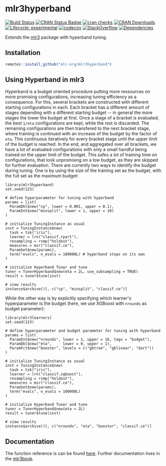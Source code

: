 # mlr3hyperband

[![Build Status](https://travis-ci.org/mlr-org/mlr3hyperband.svg?branch=master)](https://travis-ci.org/mlr-org/mlr3hyperband)
[![CRAN Status Badge](https://www.r-pkg.org/badges/version-ago/mlr3hyperband)](https://cran.r-project.org/package=mlr3hyperband)
[![cran checks](https://cranchecks.info/badges/worst/mlr3hyperband)](https://cran.r-project.org/web/checks/check_results_mlr3hyperband.html)
[![CRAN Downloads](https://cranlogs.r-pkg.org/badges/mlr3hyperband)](https://cran.rstudio.com/web/packages/mlr3hyperband/index.html)
[![Lifecycle: experimental](https://img.shields.io/badge/lifecycle-experimental-orange.svg)](https://www.tidyverse.org/lifecycle/#experimental)
[![codecov](https://codecov.io/gh/mlr-org/mlr3hyperband/branch/master/graph/badge.svg)](https://codecov.io/gh/mlr-org/mlr3hyperband)
[![StackOverflow](https://img.shields.io/badge/stackoverflow-mlr3-orange.svg)](https://stackoverflow.com/questions/tagged/mlr3)
[![Dependencies](https://tinyverse.netlify.com/badge/mlr3hyperband)](https://cran.r-project.org/package=mlr3hyperband)

Extends the [mlr3](https://mlr3.mlr-org.com) package with hyperband tuning.

## Installation

```r
remotes::install_github("mlr-org/mlr3hyperband")
```

## Using Hyperband in mlr3

Hyperband is a budget oriented procedure putting more ressources on more promising configurations, increasing tuning efficiency as a consequence.
For this, several brackets are constructed with different starting configurations in each.
Each bracket has a different amount of stages depending with a different starting budget -- in general the more stages the lower the budget at first.
Once a stage of a bracket is evaluated, the best `1/eta` configurations are kept, while the rest is discarded.
The remaining configurations are then transfered to the next bracket stage, where training is continued with an increase of the budget by the factor of `eta`.
This continuous iteratively for every bracket stage until the upper limit of the budget is reached.
In the end, and aggregated over all brackets, we have a lot of evaluated configurations with only a small handful being trained on the upper limit of the budget.
This safes a lot of training time on configurations, that look unpromising on a low budget, as they are skipped for further evaluation.
There are currently two ways to identify the budget during tuning.
One is by using the size of the training set as the budget, with the full set as the maximum budget:

```
library(mlr3hyperband)
set.seed(123)

# define hyperparameter for tuning with hyperband
params = list(
  ParamDbl$new("cp", lower = 0.001, upper = 0.1),
  ParamInt$new("minsplit", lower = 1, upper = 10)
)

# initialize TuningInstance as usual
inst = TuningInstance$new(
  task = tsk("iris"),
  learner = lrn("classif.rpart"),
  resampling = rsmp("holdout"),
  measures = msr("classif.ce"),
  ParamSet$new(params),
  term("evals", n_evals = 100000L) # hyperband stops on its own
)

# initialize Hyperband Tuner and tune
tuner = TunerHyperband$new(eta = 2L, use_subsampling = TRUE)
result = tuner$tune(inst)

# view results
instance$archive()[, c("cp", "minsplit", "classif.ce")]
```

While the other way is by explicitly specifying which learner's hyperparameter is the budget (here, we use XGBoost with `nrounds` as budget parameter):

```
library(mlr3learners)
set.seed(123)

# define hyperparameter and budget parameter for tuning with hyperband
params = list(
  ParamInt$new("nrounds", lower = 1, upper = 16, tags = "budget"),
  ParamDbl$new("eta",     lower = 0, upper = 1),
  ParamFct$new("booster", levels = c("gbtree", "gblinear", "dart"))
)

# initialize TuningInstance as usual
inst = TuningInstance$new(
  task = tsk("iris"),
  learner = lrn("classif.xgboost"),
  resampling = rsmp("holdout"),
  measures = msr("classif.ce"),
  ParamSet$new(params),
  term("evals", n_evals = 100000L)
)

# initialize Hyperband Tuner and tune
tuner = TunerHyperband$new(eta = 2L)
result = tuner$tune(inst)

# view results
instance$archive()[, c("nrounds", "eta", "booster", "classif.ce")]
```


## Documentation

The function reference is can be found [here](https://mlr3hyperband.mlr-org.com/reference/).
Further documentation lives in the [mlr3book](https://mlr3book.mlr-org.com/).
 
